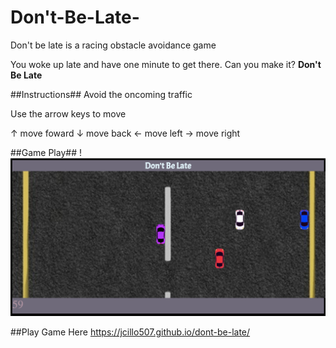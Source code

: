 # Don't-Be-Late-
Don't be late is a racing obstacle avoidance game

You woke up late and have one minute to get there. Can you make it?
**Don't Be Late**

##Instructions##
Avoid the oncoming traffic

Use the arrow keys to move

↑ move foward
↓ move back
← move left
→ move right

##Game Play##
!![gameplay](screen-shot.png)

##Play Game Here
https://jcillo507.github.io/dont-be-late/
